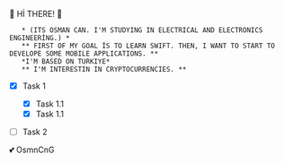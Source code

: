 <!-- HEADING -->
:dolphin: Hİ THERE! :dolphin:


 ```
    * (ITS OSMAN CAN. I'M STUDYING IN ELECTRICAL AND ELECTRONICS ENGINEERİNG.) *
    ** FIRST OF MY GOAL İS TO LEARN SWIFT. THEN, I WANT TO START TO DEVELOPE SOME MOBILE APPLICATIONS. **
    *I'M BASED ON TURKIYE*
    ** I'M INTERESTIN IN CRYPTOCURRENCIES. **
```

- [x] Task 1
    - [x] Task 1.1
    - [x] Task 1.1
- [ ] Task 2   


<!-- EMOJI -->

:two_hearts: OsmnCnG


